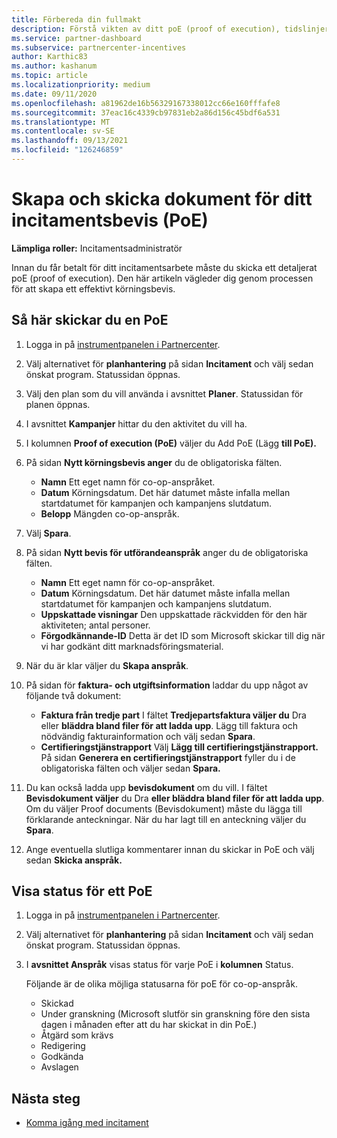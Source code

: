 ```yaml
---
title: Förbereda din fullmakt
description: Förstå vikten av ditt poE (proof of execution), tidslinjer, visningsstatus och riktlinjer för att skicka in.
ms.service: partner-dashboard
ms.subservice: partnercenter-incentives
author: Karthic83
ms.author: kashanum
ms.topic: article
ms.localizationpriority: medium
ms.date: 09/11/2020
ms.openlocfilehash: a81962de16b56329167338012cc66e160fffafe8
ms.sourcegitcommit: 37eac16c4339cb97831eb2a86d156c45bdf6a531
ms.translationtype: MT
ms.contentlocale: sv-SE
ms.lasthandoff: 09/13/2021
ms.locfileid: "126246859"
---
```

# <a name="create-and-submit-documents-for-your-incentives-proof-of-execution-poe"></a>Skapa och skicka dokument för ditt incitamentsbevis (PoE)

**Lämpliga roller:** Incitamentsadministratör

Innan du får betalt för ditt incitamentsarbete måste du skicka ett detaljerat poE (proof of execution). Den här artikeln vägleder dig genom processen för att skapa ett effektivt körningsbevis.

## <a name="how-to-submit-a-poe"></a>Så här skickar du en PoE

1. Logga in på [instrumentpanelen i Partnercenter](https://partner.microsoft.com/dashboard/).

2. Välj alternativet för **planhantering** på sidan **Incitament** och välj sedan önskat program. Statussidan öppnas.

3. Välj den plan som du vill använda i avsnittet **Planer**. Statussidan för planen öppnas.

4. I avsnittet **Kampanjer** hittar du den aktivitet du vill ha.

5. I kolumnen **Proof of execution (PoE)** väljer du Add PoE (Lägg **till PoE).**

6. På sidan **Nytt körningsbevis anger** du de obligatoriska fälten.

   - **Namn**  Ett eget namn för co-op-anspråket.
   - **Datum**  Körningsdatum. Det här datumet måste infalla mellan startdatumet för kampanjen och kampanjens slutdatum.
   - **Belopp**  Mängden co-op-anspråk.

7. Välj **Spara**.

8. På sidan **Nytt bevis för utförandeanspråk** anger du de obligatoriska fälten.

   - **Namn**  Ett eget namn för co-op-anspråket.
   - **Datum**  Körningsdatum. Det här datumet måste infalla mellan startdatumet för kampanjen och kampanjens slutdatum.
   - **Uppskattade visningar**   Den uppskattade räckvidden för den här aktiviteten; antal personer.
   - **Förgodkännande-ID**   Detta är det ID som Microsoft skickar till dig när vi har godkänt ditt marknadsföringsmaterial.

9. När du är klar väljer du **Skapa anspråk**.

10. På sidan för **faktura- och utgiftsinformation** laddar du upp något av följande två dokument:
    - **Faktura från tredje part**  I fältet **Tredjepartsfaktura väljer du** Dra eller **bläddra bland filer för att ladda upp**. Lägg till faktura och nödvändig fakturainformation och välj sedan **Spara**.
    - **Certifieringstjänstrapport**  Välj **Lägg till certifieringstjänstrapport.** På sidan **Generera en certifieringstjänstrapport** fyller du i de obligatoriska fälten och väljer sedan **Spara.**

11. Du kan också ladda upp **bevisdokument** om du vill. I fältet **Bevisdokument väljer** du Dra **eller bläddra bland filer för att ladda upp**. Om du väljer Proof documents (Bevisdokument) måste du lägga till förklarande anteckningar. När du har lagt till en anteckning väljer du **Spara**.

12. Ange eventuella slutliga kommentarer innan du skickar in PoE och välj sedan **Skicka anspråk.**

## <a name="view-the-status-of-a-poe"></a>Visa status för ett PoE

1. Logga in på [instrumentpanelen i Partnercenter](https://partner.microsoft.com/dashboard/).

2. Välj alternativet för **planhantering** på sidan **Incitament** och välj sedan önskat program. Statussidan öppnas.

3. I **avsnittet Anspråk** visas status för varje PoE i **kolumnen** Status.

   Följande är de olika möjliga statusarna för poE för co-op-anspråk.

   - Skickad
   - Under granskning (Microsoft slutför sin granskning före den sista dagen i månaden efter att du har skickat in din PoE.)
   - Åtgärd som krävs
   - Redigering
   - Godkända
   - Avslagen

## <a name="next-steps"></a>Nästa steg

- [Komma igång med incitament](incentives-get-started-intro.md)